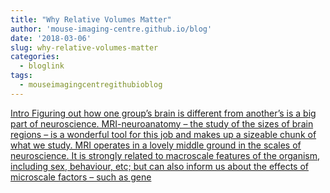 ```yaml
---
title: "Why Relative Volumes Matter"
author: 'mouse-imaging-centre.github.io/blog'
date: '2018-03-06'
slug: why-relative-volumes-matter
categories:
  - bloglink
tags:
  - mouseimagingcentregithubioblog
---
```


[Intro Figuring out how one group’s brain is different from another’s is a big part of neuroscience. MRI-neuroanatomy – the study of the sizes of brain regions – is a wonderful tool for this job and makes up a sizeable chunk of what we study. MRI operates in a lovely middle ground in the scales of neuroscience. It is strongly related to macroscale features of the organism, including sex, behaviour, etc; but can also inform us about the effects of microscale factors – such as gene<i class="fas fa-external-link-alt"></i>](https://mouse-imaging-centre.github.io/blog/blog/post/2018-03-05_why-volumes/)

